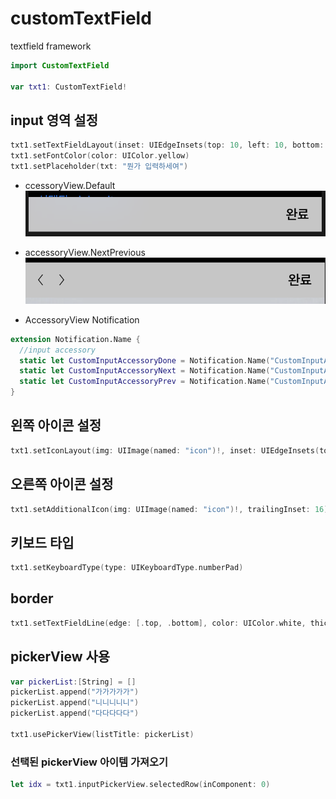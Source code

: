 # customTextField
textfield framework

```swift
import CustomTextField

var txt1: CustomTextField!
```

## input 영역 설정
```swift
txt1.setTextFieldLayout(inset: UIEdgeInsets(top: 10, left: 10, bottom: 10, right: 5), maxInput: 10, useAccessoryView: .Default, font: UIFont.systemFont(ofSize: 10))
txt1.setFontColor(color: UIColor.yellow)
txt1.setPlaceholder(txt: "뭔가 입력하세여")
```

  * ccessoryView.Default
  ![001_accessoryView_default](./img/001_accessoryView_default.png)

  * accessoryView.NextPrevious
  ![001_accessoryView_nextPrev](./img/001_accessoryView_nextPrev.png)
  
  * AccessoryView Notification
  ```swift
  extension Notification.Name {
    //input accessory
    static let CustomInputAccessoryDone = Notification.Name("CustomInputAccessoryDone")
    static let CustomInputAccessoryNext = Notification.Name("CustomInputAccessoryNext")
    static let CustomInputAccessoryPrev = Notification.Name("CustomInputAccessoryPrev")
}
  ```

  ## 왼쪽 아이콘 설정
  ```swift
  txt1.setIconLayout(img: UIImage(named: "icon")!, inset: UIEdgeInsets(top: 10, left: 10, bottom: 10, right: 5))
  ```
  
  ## 오른쪽 아이콘 설정
  ```swift
  txt1.setAdditionalIcon(img: UIImage(named: "icon")!, trailingInset: 16)
  ```
  
  ## 키보드 타입
  ```swift
  txt1.setKeyboardType(type: UIKeyboardType.numberPad)
  ```
  
  ## border
  ```swift
  txt1.setTextFieldLine(edge: [.top, .bottom], color: UIColor.white, thickness: 1)
  ```
  
  ## pickerView 사용
  ```swift
  var pickerList:[String] = []
  pickerList.append("가가가가가")
  pickerList.append("니니니니니")
  pickerList.append("다다다다다")
  
  txt1.usePickerView(listTitle: pickerList)
  ```
  
  ### 선택된 pickerView 아이템 가져오기
  ```swift
  let idx = txt1.inputPickerView.selectedRow(inComponent: 0)
  ```
  
